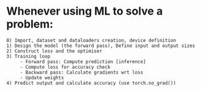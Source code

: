 # Whenever using ML to solve a problem:
    0) Import, dataset and dataloaders creation, device definition
    1) Design the model (the forward pass), Define input and output sizes
    2) Construct loss and the optimiser
    3) Training loop
         - Forward pass: Compute prediction [inference]
         - Compute loss for accuracy check
         - Backward pass: Calculate gradients wrt loss
         - Update weights
    4) Predict output and calculate accuracy (use torch.no_grad())